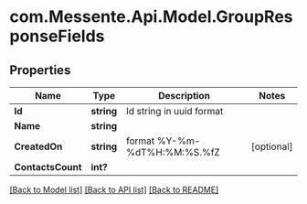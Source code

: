 # com.Messente.Api.Model.GroupResponseFields
## Properties

Name | Type | Description | Notes
------------ | ------------- | ------------- | -------------
**Id** | **string** | Id string in uuid format | 
**Name** | **string** |  | 
**CreatedOn** | **string** | format %Y-%m-%dT%H:%M:%S.%fZ | [optional] 
**ContactsCount** | **int?** |  | 

[[Back to Model list]](../README.md#documentation-for-models) [[Back to API list]](../README.md#documentation-for-api-endpoints) [[Back to README]](../README.md)

